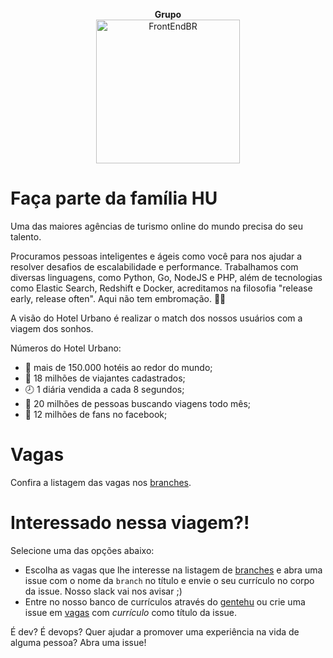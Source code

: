 <p align="center">
  <strong>Grupo</strong><br>
  <img src="https://avatars1.githubusercontent.com/u/7063040?v=4&s=200.jpg" alt="FrontEndBR" width="230" />
</p>


# Faça parte da família HU

Uma das maiores agências de turismo online do mundo precisa do seu talento.

Procuramos pessoas inteligentes e ágeis como você para nos ajudar a resolver desafios de escalabilidade e performance. Trabalhamos com diversas linguagens, como Python, Go, NodeJS e PHP, além de tecnologias como Elastic Search, Redshift e Docker, acreditamos na filosofia "release early, release often". Aqui não tem embromação. 🔪💀

A visão do Hotel Urbano é realizar o match dos nossos usuários com a viagem dos sonhos.

Números do Hotel Urbano:
- 🏨 mais de 150.000 hotéis ao redor do mundo;
- 🛫 18 milhões de viajantes cadastrados;
- 🕗 1 diária vendida a cada 8 segundos;
- 👯 20 milhões de pessoas buscando viagens todo mês;
- 👥 12 milhões de fans no facebook;

# Vagas

Confira a listagem das vagas nos [branches](https://github.com/HotelUrbano/vagas/branches).

# Interessado nessa viagem?!
Selecione uma das opções abaixo:
- Escolha as vagas que lhe interesse na listagem de [branches](https://github.com/HotelUrbano/vagas/branches) e abra uma issue com o nome da `branch` no título e envie o seu currículo no corpo da issue. Nosso slack vai nos avisar ;)
- Entre no nosso banco de currículos através do [gentehu](http://viajar.hu/gentehu) ou crie uma issue em [vagas](https://github.com/HotelUrbano/vagas/issues) com *currículo* como título da issue.


É dev? É devops? Quer ajudar a promover uma experiência na vida de alguma pessoa? Abra uma issue!
